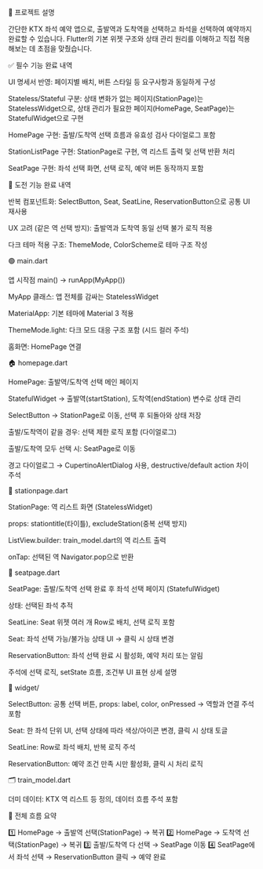 📌 프로젝트 설명

간단한 KTX 좌석 예약 앱으로, 출발역과 도착역을 선택하고 좌석을 선택하여 예약까지 완료할 수 있습니다. Flutter의 기본 위젯 구조와 상태 관리 원리를 이해하고 직접 적용해보는 데 초점을 맞췄습니다.

✅ 필수 기능 완료 내역

UI 명세서 반영: 페이지별 배치, 버튼 스타일 등 요구사항과 동일하게 구성

Stateless/Stateful 구분: 상태 변화가 없는 페이지(StationPage)는 StatelessWidget으로, 상태 관리가 필요한 페이지(HomePage, SeatPage)는 StatefulWidget으로 구현

HomePage 구현: 출발/도착역 선택 흐름과 유효성 검사 다이얼로그 포함

StationListPage 구현: StationPage로 구현, 역 리스트 출력 및 선택 반환 처리

SeatPage 구현: 좌석 선택 화면, 선택 로직, 예약 버튼 동작까지 포함

🚀 도전 기능 완료 내역

반복 컴포넌트화: SelectButton, Seat, SeatLine, ReservationButton으로 공통 UI 재사용

UX 고려 (같은 역 선택 방지): 출발역과 도착역 동일 선택 불가 로직 적용

다크 테마 적용 구조: ThemeMode, ColorScheme로 테마 구조 작성

🟢 main.dart

앱 시작점 main() → runApp(MyApp())

MyApp 클래스: 앱 전체를 감싸는 StatelessWidget

MaterialApp: 기본 테마에 Material 3 적용

ThemeMode.light: 다크 모드 대응 구조 포함 (시드 컬러 주석)

홈화면: HomePage 연결

🏠 homepage.dart

HomePage: 출발역/도착역 선택 메인 페이지

StatefulWidget → 출발역(startStation), 도착역(endStation) 변수로 상태 관리

SelectButton → StationPage로 이동, 선택 후 되돌아와 상태 저장

출발/도착역이 같을 경우: 선택 제한 로직 포함 (다이얼로그)

출발/도착역 모두 선택 시: SeatPage로 이동

경고 다이얼로그 → CupertinoAlertDialog 사용, destructive/default action 차이 주석

🚉 stationpage.dart

StationPage: 역 리스트 화면 (StatelessWidget)

props: stationtitle(타이틀), excludeStation(중복 선택 방지)

ListView.builder: train_model.dart의 역 리스트 출력

onTap: 선택된 역 Navigator.pop으로 반환

💺 seatpage.dart

SeatPage: 출발/도착역 선택 완료 후 좌석 선택 페이지 (StatefulWidget)

상태: 선택된 좌석 추적

SeatLine: Seat 위젯 여러 개 Row로 배치, 선택 로직 포함

Seat: 좌석 선택 가능/불가능 상태 UI → 클릭 시 상태 변경

ReservationButton: 좌석 선택 완료 시 활성화, 예약 처리 또는 알림

주석에 선택 로직, setState 흐름, 조건부 UI 표현 상세 설명

🧩 widget/

SelectButton: 공통 선택 버튼, props: label, color, onPressed → 역할과 연결 주석 포함

Seat: 한 좌석 단위 UI, 선택 상태에 따라 색상/아이콘 변경, 클릭 시 상태 토글

SeatLine: Row로 좌석 배치, 반복 로직 주석

ReservationButton: 예약 조건 만족 시만 활성화, 클릭 시 처리 로직

🗂 train_model.dart

더미 데이터: KTX 역 리스트 등 정의, 데이터 흐름 주석 포함

📌 전체 흐름 요약

1️⃣ HomePage → 출발역 선택(StationPage) → 복귀
2️⃣ HomePage → 도착역 선택(StationPage) → 복귀
3️⃣ 출발/도착역 다 선택 → SeatPage 이동
4️⃣ SeatPage에서 좌석 선택 → ReservationButton 클릭 → 예약 완료

